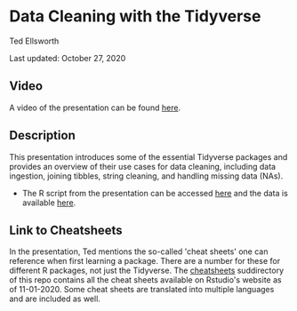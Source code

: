 # Data Cleaning with the Tidyverse

Ted Ellsworth

Last updated: October 27, 2020

## Video

A video of the presentation can be found [here](https://www.dropbox.com/s/wzielz48ysyq42w/data-cleaning-tellsworth.mp4?dl=0).

## Description

This presentation introduces some of the essential Tidyverse packages and provides an overview of their use cases for data cleaning, including data ingestion, joining tibbles, string cleaning, and handling missing data (NAs). 

- The R script from the presentation can be accessed [here](https://github.com/EandrewJones/gvpt-methods/tree/master/datacleaning/gsa_datacleaning.R) and the data is available [here](https://www.dropbox.com/s/tyx4lf75l5h5jum/Ellsworth_DataCleaning.zip?dl=0).

## Link to Cheatsheets

In the presentation, Ted mentions the so-called 'cheat sheets' one can reference when first learning a package. There are a number for these for different R packages, not just the Tidyverse. The [cheatsheets](https://github.com/EandrewJones/gvpt-methods/tree/master/datacleaning/cheatsheets/) suddirectory of this repo contains all the cheat sheets available on Rstudio's website as of 11-01-2020. Some cheat sheets are translated into multiple languages and are included as well.
